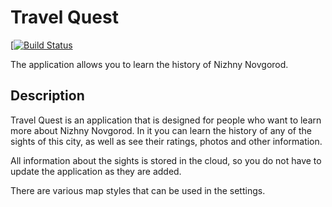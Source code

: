 # Travel Quest

[[![Build Status](https://travis-ci.org/CoolONEOfficial/travel_quest.svg?branch=master)](https://travis-ci.org/CoolONEOfficial/travel_quest)

The application allows you to learn the history of Nizhny Novgorod.

## Description

Travel Quest is an application that is designed for people who want to learn more about Nizhny Novgorod. In it you can learn the history of any of the sights of this city, as well as see their ratings, photos and other information.

All information about the sights is stored in the cloud, so you do not have to update the application as they are added.

There are various map styles that can be used in the settings.